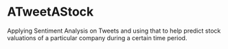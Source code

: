 # ATweetAStock
Applying Sentiment Analysis on Tweets and using that to help predict stock valuations of a particular company during a certain time period.
